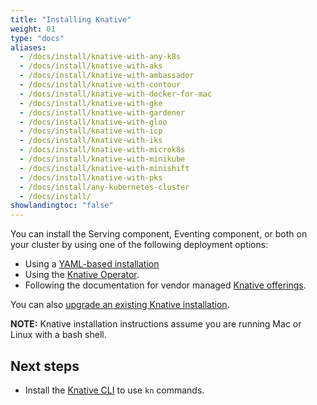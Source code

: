 ```yaml
---
title: "Installing Knative"
weight: 01
type: "docs"
aliases:
  - /docs/install/knative-with-any-k8s
  - /docs/install/knative-with-aks
  - /docs/install/knative-with-ambassador
  - /docs/install/knative-with-contour
  - /docs/install/knative-with-docker-for-mac
  - /docs/install/knative-with-gke
  - /docs/install/knative-with-gardener
  - /docs/install/knative-with-gloo
  - /docs/install/knative-with-icp
  - /docs/install/knative-with-iks
  - /docs/install/knative-with-microk8s
  - /docs/install/knative-with-minikube
  - /docs/install/knative-with-minishift
  - /docs/install/knative-with-pks
  - /docs/install/any-kubernetes-cluster
  - /docs/install/
showlandingtoc: "false"
---
```


You can install the Serving component, Eventing component, or both on your cluster by using one of the following deployment options:

- Using a [YAML-based installation](./prerequisites)
- Using the [Knative Operator](./knative-with-operators).
- Following the documentation for vendor managed [Knative offerings](../knative-offerings).

You can also [upgrade an existing Knative installation](./upgrade-installation).

**NOTE:** Knative installation instructions assume you are running Mac or Linux with a bash shell.
<!-- TODO: Link to provisioning guide for advanced installation -->

## Next steps

- Install the [Knative CLI](../client/install-kn) to use `kn` commands.
